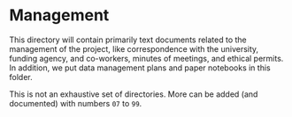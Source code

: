 # Management

This directory will contain primarily text documents related to the management of the project, like correspondence with the university, funding agency, and co-workers, minutes of meetings, and ethical permits.
In addition, we put data management plans and paper notebooks in this folder.

This is not an exhaustive set of directories.
More can be added (and documented) with numbers `07` to `99`.
